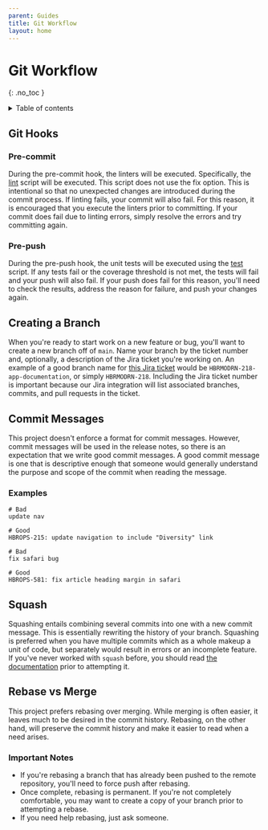 ```yaml
---
parent: Guides
title: Git Workflow
layout: home
---
```


# Git Workflow
{: .no_toc }

<details markdown="block">
  <summary>
    Table of contents
  </summary>
  {: .text-delta }
- TOC
{:toc}
</details>

## Git Hooks

### Pre-commit

During the pre-commit hook, the linters will be executed. Specifically, the
[lint](/pages/HBRG/crimson-dark/guides/npm.html#lint) script will be executed.
This script does not use the fix option. This is intentional so that no
unexpected changes are introduced during the commit process. If linting fails,
your commit will also fail. For this reason, it is encouraged that you execute
the linters prior to committing. If your commit does fail due to linting errors,
simply resolve the errors and try committing again.

### Pre-push

During the pre-push hook, the unit tests will be executed using the
[test](/pages/HBRG/crimson-dark/guides/npm.html#test) script. If any tests fail
or the coverage threshold is not met, the tests will fail and your push will also
fail. If your push does fail for this reason, you'll need to check the results,
address the reason for failure, and push your changes again.

## Creating a Branch

When you're ready to start work on a new feature or bug, you'll want to create a
new branch off of `main`. Name your branch by the ticket number and,
optionally, a description of the Jira ticket you're working on. An
example of a good branch name for
[this Jira ticket](https://jira.hbsp.harvard.edu/browse/HBRMODRN-218) would be
`HBRMODRN-218-app-documentation`, or simply `HBRMODRN-218`. Including the Jira
ticket number is important because our Jira integration will list associated
branches, commits, and pull requests in the ticket.

## Commit Messages

This project doesn't enforce a format for commit messages. However, commit
messages will be used in the release notes, so there is an expectation that we
write good commit messages. A good commit message is one that is descriptive
enough that someone would generally understand the purpose and scope of the
commit when reading the message.

### Examples

```text
# Bad
update nav

# Good
HBROPS-215: update navigation to include "Diversity" link
```

```text
# Bad
fix safari bug

# Good
HBROPS-581: fix article heading margin in safari
```

## Squash

Squashing entails combining several commits into one with a new commit message.
This is essentially rewriting the history of your branch. Squashing is preferred
when you have multiple commits which as a whole makeup a unit of code, but
separately would result in errors or an incomplete feature. If you've never
worked with `squash` before, you should read
[the documentation](https://git-scm.com/book/en/v2/Git-Tools-Rewriting-History)
prior to attempting it.

## Rebase vs Merge

This project prefers rebasing over merging. While merging is often easier, it
leaves much to be desired in the commit history. Rebasing, on the other hand, will
preserve the commit history and make it easier to read when a need arises.

### Important Notes

- If you're rebasing a branch that has already been pushed to the remote
repository, you'll need to force push after rebasing.
- Once complete, rebasing is permanent. If you're not completely comfortable, you
may want to create a copy of your branch prior to attempting a rebase.
- If you need help rebasing, just ask someone.
